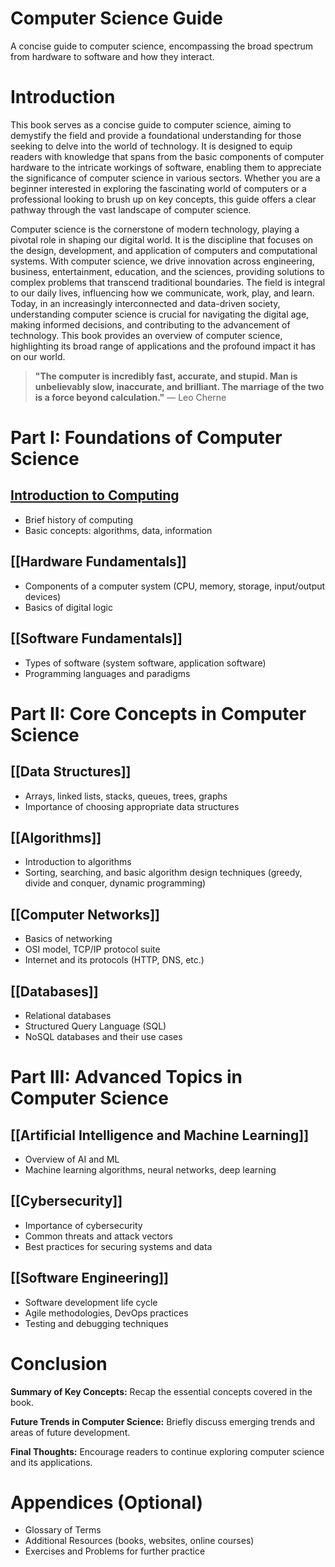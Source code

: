 # Computer Science Guide

A concise guide to computer science, encompassing the broad spectrum from hardware to software and how they interact. 

# Introduction

This book serves as a concise guide to computer science, aiming to demystify the field and provide a foundational understanding for those seeking to delve into the world of technology. It is designed to equip readers with knowledge that spans from the basic components of computer hardware to the intricate workings of software, enabling them to appreciate the significance of computer science in various sectors. Whether you are a beginner interested in exploring the fascinating world of computers or a professional looking to brush up on key concepts, this guide offers a clear pathway through the vast landscape of computer science.

Computer science is the cornerstone of modern technology, playing a pivotal role in shaping our digital world. It is the discipline that focuses on the design, development, and application of computers and computational systems. With computer science, we drive innovation across engineering, business, entertainment, education, and the sciences, providing solutions to complex problems that transcend traditional boundaries. The field is integral to our daily lives, influencing how we communicate, work, play, and learn. Today, in an increasingly interconnected and data-driven society, understanding computer science is crucial for navigating the digital age, making informed decisions, and contributing to the advancement of technology. This book provides an overview of computer science, highlighting its broad range of applications and the profound impact it has on our world.


> **"The computer is incredibly fast, accurate, and stupid. Man is unbelievably slow, inaccurate, and brilliant. The marriage of the two is a force beyond calculation."**
> — Leo Cherne



# Part I: Foundations of Computer Science

## [Introduction to Computing](intro-to-computing)

- Brief history of computing
- Basic concepts: algorithms, data, information

## [[Hardware Fundamentals]]

- Components of a computer system (CPU, memory, storage, input/output devices)
- Basics of digital logic

## [[Software Fundamentals]]

- Types of software (system software, application software)
- Programming languages and paradigms

# Part II: Core Concepts in Computer Science

## [[Data Structures]]

- Arrays, linked lists, stacks, queues, trees, graphs
- Importance of choosing appropriate data structures

## [[Algorithms]]

- Introduction to algorithms
- Sorting, searching, and basic algorithm design techniques (greedy, divide and conquer, dynamic programming)

## [[Computer Networks]]

- Basics of networking
- OSI model, TCP/IP protocol suite
- Internet and its protocols (HTTP, DNS, etc.)

## [[Databases]]

- Relational databases
- Structured Query Language (SQL)
- NoSQL databases and their use cases

# Part III: Advanced Topics in Computer Science

## [[Artificial Intelligence and Machine Learning]]

- Overview of AI and ML
- Machine learning algorithms, neural networks, deep learning

## [[Cybersecurity]]

- Importance of cybersecurity
- Common threats and attack vectors
- Best practices for securing systems and data

## [[Software Engineering]]

- Software development life cycle
- Agile methodologies, DevOps practices
- Testing and debugging techniques

# Conclusion

**Summary of Key Concepts:**
Recap the essential concepts covered in the book.

**Future Trends in Computer Science:**
Briefly discuss emerging trends and areas of future development.

**Final Thoughts:**
Encourage readers to continue exploring computer science and its applications.

# Appendices (Optional)

- Glossary of Terms
- Additional Resources (books, websites, online courses)
- Exercises and Problems for further practice

